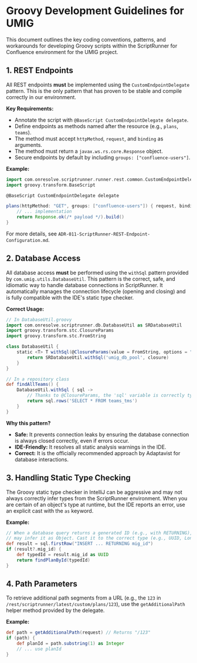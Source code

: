 # Groovy Development Guidelines for UMIG

This document outlines the key coding conventions, patterns, and workarounds for developing Groovy scripts within the ScriptRunner for Confluence environment for the UMIG project.

## 1. REST Endpoints

All REST endpoints **must** be implemented using the `CustomEndpointDelegate` pattern. This is the only pattern that has proven to be stable and compile correctly in our environment.

**Key Requirements:**

- Annotate the script with `@BaseScript CustomEndpointDelegate delegate`.
- Define endpoints as methods named after the resource (e.g., `plans`, `teams`).
- The method must accept `httpMethod`, `request`, and `binding` as arguments.
- The method must return a `javax.ws.rs.core.Response` object.
- Secure endpoints by default by including `groups: ["confluence-users"]`.

**Example:**

```groovy
import com.onresolve.scriptrunner.runner.rest.common.CustomEndpointDelegate
import groovy.transform.BaseScript

@BaseScript CustomEndpointDelegate delegate

plans(httpMethod: "GET", groups: ["confluence-users"]) { request, binding ->
    // ... implementation
    return Response.ok(/* payload */).build()
}
```

For more details, see `ADR-011-ScriptRunner-REST-Endpoint-Configuration.md`.

## 2. Database Access

All database access **must** be performed using the `withSql` pattern provided by `com.umig.utils.DatabaseUtil`. This pattern is the correct, safe, and idiomatic way to handle database connections in ScriptRunner. It automatically manages the connection lifecycle (opening and closing) and is fully compatible with the IDE's static type checker.

**Correct Usage:**

```groovy
// In DatabaseUtil.groovy
import com.onresolve.scriptrunner.db.DatabaseUtil as SRDatabaseUtil
import groovy.transform.stc.ClosureParams
import groovy.transform.stc.FromString

class DatabaseUtil {
    static <T> T withSql(@ClosureParams(value = FromString, options = "groovy.sql.Sql") Closure<T> closure) {
        return SRDatabaseUtil.withSql('umig_db_pool', closure)
    }
}

// In a repository class
def findAllTeams() {
    DatabaseUtil.withSql { sql ->
        // Thanks to @ClosureParams, the 'sql' variable is correctly typed as groovy.sql.Sql
        return sql.rows('SELECT * FROM teams_tms')
    }
}
```

**Why this pattern?**

- **Safe:** It prevents connection leaks by ensuring the database connection is always closed correctly, even if errors occur.
- **IDE-Friendly:** It resolves all static analysis warnings in the IDE.
- **Correct:** It is the officially recommended approach by Adaptavist for database interactions.

## 3. Handling Static Type Checking

The Groovy static type checker in IntelliJ can be aggressive and may not always correctly infer types from the ScriptRunner environment. When you are certain of an object's type at runtime, but the IDE reports an error, use an explicit cast with the `as` keyword.

**Example:**

```groovy
// When a database query returns a generated ID (e.g., with RETURNING), the static checker
// may infer it as Object. Cast it to the correct type (e.g., UUID, Long) before use.
def result = sql.firstRow("INSERT ... RETURNING mig_id")
if (result?.mig_id) {
    def typedId = result.mig_id as UUID
    return findPlanById(typedId)
}
```

## 4. Path Parameters

To retrieve additional path segments from a URL (e.g., the `123` in `/rest/scriptrunner/latest/custom/plans/123`), use the `getAdditionalPath` helper method provided by the delegate.

**Example:**

```groovy
def path = getAdditionalPath(request) // Returns "/123"
if (path) {
    def planId = path.substring(1) as Integer
    // ... use planId
}
```

